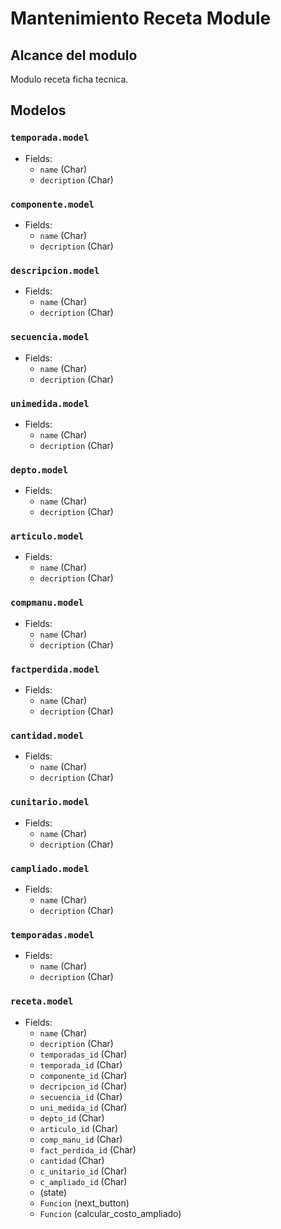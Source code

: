 # Mantenimiento Receta Module

## Alcance del modulo

Modulo receta ficha tecnica. 

## Modelos 

### `temporada.model`
- Fields:
  - `name` (Char)
  - `decription` (Char)

### `componente.model`
- Fields:
  - `name` (Char)
  - `decription` (Char)

### `descripcion.model`
- Fields:
  - `name` (Char)
  - `decription` (Char)

### `secuencia.model`
- Fields:
  - `name` (Char)
  - `decription` (Char)

### `unimedida.model`
- Fields:
  - `name` (Char)
  - `decription` (Char)

### `depto.model`
- Fields:
  - `name` (Char)
  - `decription` (Char)

### `articulo.model`
- Fields:
  - `name` (Char)
  - `decription` (Char)

### `compmanu.model`
- Fields:
  - `name` (Char)
  - `decription` (Char)

### `factperdida.model`
- Fields:
  - `name` (Char)
  - `decription` (Char)

### `cantidad.model`
- Fields:
  - `name` (Char)
  - `decription` (Char)

### `cunitario.model`
- Fields:
  - `name` (Char)
  - `decription` (Char)

### `campliado.model`
- Fields:
  - `name` (Char)
  - `decription` (Char)

### `temporadas.model`
- Fields:
  - `name` (Char)
  - `decription` (Char)

### `receta.model`
- Fields:
  - `name` (Char)
  - `decription` (Char)
  - `temporadas_id` (Char)
  - `temporada_id` (Char)
  - `componente_id` (Char)
  - `decripcion_id` (Char)
  - `secuencia_id` (Char)
  - `uni_medida_id` (Char)
  - `depto_id` (Char)
  - `articulo_id` (Char)
  - `comp_manu_id` (Char)
  - `fact_perdida_id` (Char)
  - `cantidad` (Char)
  - `c_unitario_id` (Char)
  - `c_ampliado_id` (Char)
  - (state)
  - `Funcion` (next_button)
  - `Funcion` (calcular_costo_ampliado)